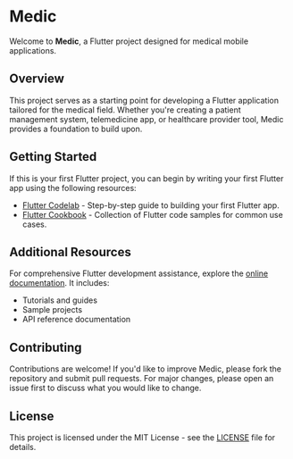 # Medic

Welcome to **Medic**, a Flutter project designed for medical mobile applications.

## Overview

This project serves as a starting point for developing a Flutter application tailored for the medical field. Whether you're creating a patient management system, telemedicine app, or healthcare provider tool, Medic provides a foundation to build upon.

## Getting Started

If this is your first Flutter project, you can begin by writing your first Flutter app using the following resources:

- [Flutter Codelab](https://docs.flutter.dev/get-started/codelab) - Step-by-step guide to building your first Flutter app.
- [Flutter Cookbook](https://docs.flutter.dev/cookbook) - Collection of Flutter code samples for common use cases.

## Additional Resources

For comprehensive Flutter development assistance, explore the [online documentation](https://docs.flutter.dev/). It includes:

- Tutorials and guides
- Sample projects
- API reference documentation

## Contributing

Contributions are welcome! If you'd like to improve Medic, please fork the repository and submit pull requests. For major changes, please open an issue first to discuss what you would like to change.

## License

This project is licensed under the MIT License - see the [LICENSE](LICENSE) file for details.
